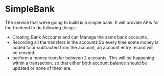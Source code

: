 # SimpleBank

The service that we’re going to build is a simple bank. It will provide APIs for the frontend to do following things:

- Creating Bank Accounts and can Manage the same bank accounts.
- Recording all the transfers in the accounts So every time some money is added to or subtracted from the account, 
  an account entry record will be created.
- perform a money transfer between 2 accounts. This will be happening within a transaction, 
  so that either both account balance should be updated or none of them  are.
